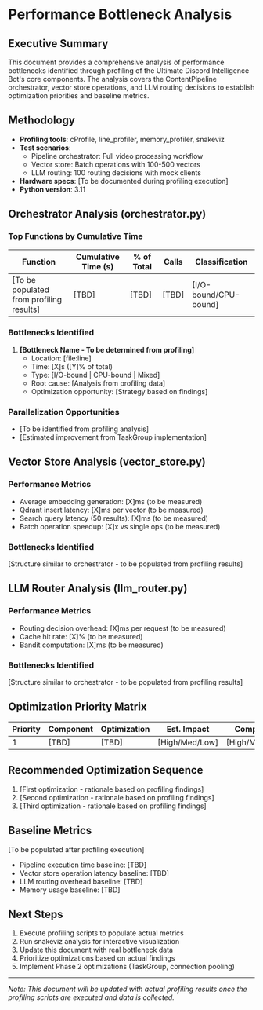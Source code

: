# Performance Bottleneck Analysis

## Executive Summary

This document provides a comprehensive analysis of performance bottlenecks identified through profiling of the Ultimate Discord Intelligence Bot's core components. The analysis covers the ContentPipeline orchestrator, vector store operations, and LLM routing decisions to establish optimization priorities and baseline metrics.

## Methodology

- **Profiling tools**: cProfile, line_profiler, memory_profiler, snakeviz
- **Test scenarios**:
  - Pipeline orchestrator: Full video processing workflow
  - Vector store: Batch operations with 100-500 vectors
  - LLM routing: 100 routing decisions with mock clients
- **Hardware specs**: [To be documented during profiling execution]
- **Python version**: 3.11

## Orchestrator Analysis (orchestrator.py)

### Top Functions by Cumulative Time

| Function | Cumulative Time (s) | % of Total | Calls | Classification |
|----------|---------------------|------------|-------|----------------|
| [To be populated from profiling results] | [TBD] | [TBD] | [TBD] | [I/O-bound/CPU-bound] |

### Bottlenecks Identified

1. **[Bottleneck Name - To be determined from profiling]**
   - Location: [file:line]
   - Time: [X]s ([Y]% of total)
   - Type: [I/O-bound | CPU-bound | Mixed]
   - Root cause: [Analysis from profiling data]
   - Optimization opportunity: [Strategy based on findings]

### Parallelization Opportunities

- [To be identified from profiling analysis]
- [Estimated improvement from TaskGroup implementation]

## Vector Store Analysis (vector_store.py)

### Performance Metrics

- Average embedding generation: [X]ms (to be measured)
- Qdrant insert latency: [X]ms per vector (to be measured)
- Search query latency (50 results): [X]ms (to be measured)
- Batch operation speedup: [X]x vs single ops (to be measured)

### Bottlenecks Identified

[Structure similar to orchestrator - to be populated from profiling results]

## LLM Router Analysis (llm_router.py)

### Performance Metrics

- Routing decision overhead: [X]ms per request (to be measured)
- Cache hit rate: [X]% (to be measured)
- Bandit computation: [X]ms (to be measured)

### Bottlenecks Identified

[Structure similar to orchestrator - to be populated from profiling results]

## Optimization Priority Matrix

| Priority | Component | Optimization | Est. Impact | Complexity | Risk |
|----------|-----------|--------------|-------------|------------|------|
| 1 | [TBD] | [TBD] | [High/Med/Low] | [High/Med/Low] | [High/Med/Low] |

## Recommended Optimization Sequence

1. [First optimization - rationale based on profiling findings]
2. [Second optimization - rationale based on profiling findings]
3. [Third optimization - rationale based on profiling findings]

## Baseline Metrics

[To be populated after profiling execution]

- Pipeline execution time baseline: [TBD]
- Vector store operation latency baseline: [TBD]
- LLM routing overhead baseline: [TBD]
- Memory usage baseline: [TBD]

## Next Steps

1. Execute profiling scripts to populate actual metrics
2. Run snakeviz analysis for interactive visualization
3. Update this document with real bottleneck data
4. Prioritize optimizations based on actual findings
5. Implement Phase 2 optimizations (TaskGroup, connection pooling)

---

*Note: This document will be updated with actual profiling results once the profiling scripts are executed and data is collected.*
